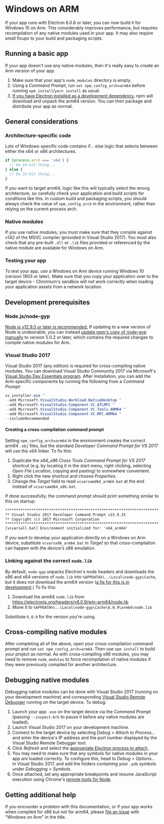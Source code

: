 # Windows on ARM

If your app runs with Electron 6.0.8 or later, you can now build it for Windows 10 on Arm. This considerably improves performance, but requires recompilation of any native modules used in your app. It may also require small fixups to your build and packaging scripts.

## Running a basic app

If your app doesn't use any native modules, then it's really easy to create an Arm version of your app.

1. Make sure that your app's `node_modules` directory is empty.
2. Using a _Command Prompt_, run `set npm_config_arch=arm64` before running `npm install`/`yarn install` as usual.
3. [If you have Electron installed as a development dependency](quick-start.md#prerequisites), npm will download and unpack the arm64 version. You can then package and distribute your app as normal.

## General considerations

### Architecture-specific code

Lots of Windows-specific code contains if... else logic that selects between either the x64 or x86 architectures.

```js
if (process.arch === 'x64') {
  // Do 64-bit thing...
} else {
  // Do 32-bit thing...
}
```

If you want to target arm64, logic like this will typically select the wrong architecture, so carefully check your application and build scripts for conditions like this. In custom build and packaging scripts, you should always check the value of `npm_config_arch` in the environment, rather than relying on the current process arch.

### Native modules

If you use native modules, you must make sure that they compile against v142 of the MSVC compiler (provided in Visual Studio 2017). You must also check that any pre-built `.dll` or `.lib` files provided or referenced by the native module are available for Windows on Arm.

### Testing your app

To test your app, use a Windows on Arm device running Windows 10 (version 1903 or later). Make sure that you copy your application over to the target device - Chromium's sandbox will not work correctly when loading your application assets from a network location.

## Development prerequisites

### Node.js/node-gyp

[Node.js v12.9.0 or later is recommended.](https://nodejs.org/en/) If updating to a new version of Node is  undesirable, you can instead [update npm's copy of node-gyp manually](https://github.com/nodejs/node-gyp/wiki/Updating-npm's-bundled-node-gyp) to version 5.0.2 or later, which contains the required changes to compile native modules for Arm.

### Visual Studio 2017

Visual Studio 2017 (any edition) is required for cross-compiling native modules. You can download Visual Studio Community 2017 via Microsoft's [Visual Studio Dev Essentials program](https://visualstudio.microsoft.com/dev-essentials/). After installation, you can add the Arm-specific components by running the following from a _Command Prompt_:

```powershell
vs_installer.exe ^
--add Microsoft.VisualStudio.Workload.NativeDesktop ^
--add Microsoft.VisualStudio.Component.VC.ATLMFC ^
--add Microsoft.VisualStudio.Component.VC.Tools.ARM64 ^
--add Microsoft.VisualStudio.Component.VC.MFC.ARM64 ^
--includeRecommended
```

#### Creating a cross-compilation command prompt

Setting `npm_config_arch=arm64` in the environment creates the correct arm64 `.obj` files, but the standard _Developer Command Prompt for VS 2017_ will use the x64 linker. To fix this:

1. Duplicate the _x64_x86 Cross Tools Command Prompt for VS 2017_ shortcut (e.g. by locating it in the start menu, right clicking, selecting _Open File Location_, copying and pasting) to somewhere convenient.
2. Right click the new shortcut and choose _Properties_.
3. Change the _Target_ field to read `vcvarsamd64_arm64.bat` at the end instead of `vcvarsamd64_x86.bat`.

If done successfully, the command prompt should print something similar to this on startup:

```bat
**********************************************************************
** Visual Studio 2017 Developer Command Prompt v15.9.15
** Copyright (c) 2017 Microsoft Corporation
**********************************************************************
[vcvarsall.bat] Environment initialized for: 'x64_arm64'
```

If you want to develop your application directly on a Windows on Arm device, substitute `vcvarsx86_arm64.bat` in _Target_ so that cross-compilation can happen with the device's x86 emulation.

### Linking against the correct `node.lib`

By default, `node-gyp` unpacks Electron's node headers and downloads the x86 and x64 versions of `node.lib` into `%APPDATA%\..\Local\node-gyp\Cache`, but it does not download the arm64 version ([a fix for this is in development](https://github.com/nodejs/node-gyp/pull/1875).) To fix this:

1. Download the arm64 `node.lib` from https://electronjs.org/headers/v6.0.9/win-arm64/node.lib
2. Move it to `%APPDATA%\..\Local\node-gyp\Cache\6.0.9\arm64\node.lib`

Substitute `6.0.9` for the version you're using.

## Cross-compiling native modules

After completing all of the above, open your cross-compilation command prompt and run `set npm_config_arch=arm64`. Then use `npm install` to build your project as normal. As with cross-compiling x86 modules, you may need to remove `node_modules` to force recompilation of native modules if they were previously compiled for another architecture.

## Debugging native modules

Debugging native modules can be done with Visual Studio 2017 (running on your development machine) and corresponding [Visual Studio Remote Debugger](https://learn.microsoft.com/en-us/visualstudio/debugger/remote-debugging-cpp?view=vs-2019) running on the target device. To debug:

1. Launch your app `.exe` on the target device via the _Command Prompt_ (passing `--inspect-brk` to pause it before any native modules are loaded).
2. Launch Visual Studio 2017 on your development machine.
3. Connect to the target device by selecting _Debug > Attach to Process..._ and enter the device's IP address and the port number displayed by the Visual Studio Remote Debugger tool.
4. Click _Refresh_ and select the [appropriate Electron process to attach](../development/debugging-on-windows.md).
5. You may need to make sure that any symbols for native modules in your app are loaded correctly. To configure this, head to _Debug > Options..._ in Visual Studio 2017, and add the folders containing your `.pdb` symbols under _Debugging > Symbols_.
6. Once attached, set any appropriate breakpoints and resume JavaScript execution using Chrome's [remote tools for Node](debugging-main-process.md).

## Getting additional help

If you encounter a problem with this documentation, or if your app works when compiled for x86 but not for arm64, please [file an issue](../development/issues.md) with "Windows on Arm" in the title.
